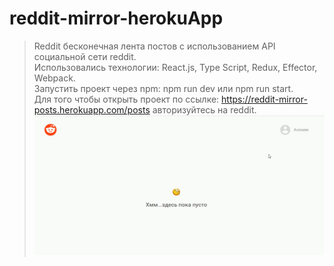 # reddit-mirror-herokuApp
>Reddit бесконечная лента постов с использованием API социальной сети reddit.  
>Использовались технологии: React.js, Type Script, Redux, Effector, Webpack.  
>Запустить проект через npm: npm run dev или npm run start.  
>Для того чтобы открыть проект по ссылке: https://reddit-mirror-posts.herokuapp.com/posts авторизуйтесь на reddit.
![image](https://github.com/Alekseyshing/reddit-mirror-herokuApp/blob/main/src/assets/images/reddit-mirror.gif)

